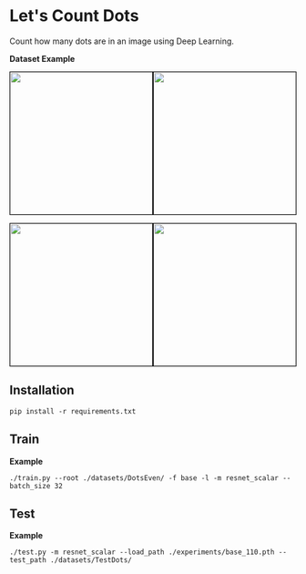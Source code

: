 # Let's Count Dots

Count how many dots are in an image using Deep Learning.

**Dataset Example**

<img src = "https://user-images.githubusercontent.com/70506921/131016792-248ebe45-d800-4d2e-8695-4ca5cb7a54b8.png" width="250" height="250" style="border: 1px solid black"/><img src = "https://user-images.githubusercontent.com/70506921/131015688-8e2954b8-d03e-48fd-a7b1-7598bf427c88.png" width="250" height="250" style="border: 1px solid black"/>

<img src = "https://user-images.githubusercontent.com/70506921/131015693-9200e37c-c27b-48b2-ab3c-8963777f347d.png" width="250" height="250" style="border: 1px solid black"/><img src = "https://user-images.githubusercontent.com/70506921/131016797-8236869c-319f-4137-8477-0a824c08c103.png" width="250" height="250" style="border: 1px solid black"/>

## Installation
```
pip install -r requirements.txt
```

## Train
**Example**
```
./train.py --root ./datasets/DotsEven/ -f base -l -m resnet_scalar --batch_size 32
```

## Test
**Example**
```
./test.py -m resnet_scalar --load_path ./experiments/base_110.pth --test_path ./datasets/TestDots/
```

